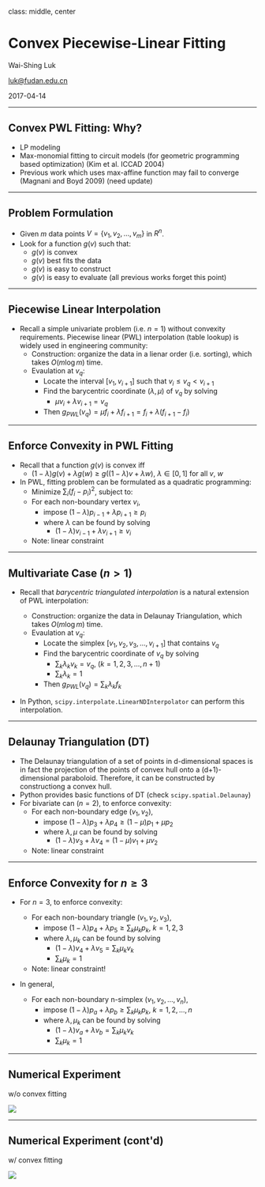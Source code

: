 class: middle, center

# Convex Piecewise-Linear Fitting

Wai-Shing Luk

luk@fudan.edu.cn

2017-04-14

---

## Convex PWL Fitting: Why?

- LP modeling
- Max-monomial fitting to circuit models (for geometric programming based optimization) (Kim et al. ICCAD 2004)
- Previous work which uses max-affine function may fail to converge (Magnani and Boyd 2009) (need update)

---

## Problem Formulation

- Given $m$ data points $V = \{ v_1, v_2, \ldots, v_m \}$ in $R^n$.
- Look for a function $g(v)$ such that:
    - $g(v)$ is convex
    - $g(v)$ best fits the data
    - $g(v)$ is easy to construct
    - $g(v)$ is easy to evaluate (all previous works forget this point)

---

## Piecewise Linear Interpolation

- Recall a simple univariate problem (i.e. $n=1$) without convexity requirements. Piecewise linear (PWL) interpolation (table lookup) is widely used in engineering community:
    - Construction: organize the data in a lienar order (i.e. sorting), which takes $O(m \log m)$ time.
    - Evaulation at $v_q$:
        - Locate the interval $[v_1, v_{i+1}]$ such that $v_i \leq v_q < v_{i+1}$
        - Find the barycentric coordinate $(\lambda, \mu)$ of $v_q$ by solving
            - $\mu v_i + \lambda v_{i+1} = v_q$
        - Then $g_{PWL}(v_q) = \mu f_i + \lambda f_{i+1} = f_i + \lambda (f_{i+1} - f_i)$

---

## Enforce Convexity in PWL Fitting

- Recall that a function $g(v)$ is convex iff
    - $(1 - \lambda) g(v) + \lambda g(w) \geq g((1 - \lambda) v + \lambda w)$, $\lambda \in [0, 1]$ for all $v$, $w$
- In PWL, fitting problem can be formulated as a quadratic programming:
    - Minimize $\sum_i (f_i - p_i)^2$, subject to:
    - For each non-boundary vertex $v_i$,
        - impose $(1 - \lambda) p_{i-1} + \lambda p_{i+1} \geq p_i$
        - where $\lambda$ can be found by solving
            - $(1 - \lambda) v_{i-1} + \lambda v_{i+1} \geq v_i$
    - Note: linear constraint

---

## Multivariate Case ($n > 1$)

- Recall that *barycentric triangulated interpolation* is a natural extension of PWL interpolation:
    - Construction: organize the data in Delaunay Triangulation, which takes $O(m \log m)$ time.
    - Evaulation at $v_q$:
        - Locate the simplex $[v_1, v_2, v_3, \ldots, v_{i+1}]$ that contains $v_q$
        - Find the barycentric coordinate of $v_q$ by solving
            - $\sum_k \lambda_k v_k = v_q$,  ($k=1,2,3,\ldots,n+1$)
            - $\sum_k \lambda_k = 1$
        - Then $g_{PWL}(v_q) = \sum_k \lambda_k f_k$

- In Python, `scipy.interpolate.LinearNDInterpolator` can perform this interpolation.

---

## Delaunay Triangulation (DT)

- The Delaunay triangulation of a set of points in d-dimensional spaces is in fact the projection of the points of convex hull onto a (d+1)-dimensional paraboloid. Therefore, it can be constructed by constructiong a convex hull.
- Python provides basic functions of DT (check `scipy.spatial.Delaunay`)
- For bivariate can ($n=2$), to enforce convexity:
    - For each non-boundary edge $(v_1, v_2)$,
        - impose $(1 - \lambda) p_3 + \lambda p_4 \geq (1 - \mu) p_1 + \mu p_2$
        - where $\lambda, \mu$ can be found by solving
            - $(1 - \lambda) v_3 + \lambda v_4 = (1 - \mu) v_1 + \mu v_2$
    - Note: linear constraint

---

## Enforce Convexity for $n \geq 3$

- For $n=3$, to enforce convexity:
    - For each non-boundary triangle $(v_1, v_2, v_3)$,
        - impose $(1 - \lambda) p_4 + \lambda p_5 \geq \sum_k \mu_k p_k$, $k=1,2,3$
        - where $\lambda, \mu_k$ can be found by solving
            - $(1 - \lambda) v_4 + \lambda v_5 = \sum_k \mu_k v_k$
            - $\sum_k \mu_k = 1$
    - Note: linear constraint!

- In general,
    - For each non-boundary n-simplex $(v_1, v_2, \ldots, v_n)$,
        - impose $(1 - \lambda) p_a + \lambda p_b \geq \sum_k \mu_k p_k$, $k=1,2,\ldots,n$
        - where $\lambda, \mu_k$ can be found by solving
            - $(1 - \lambda) v_a + \lambda v_b = \sum_k \mu_k v_k$
            - $\sum_k \mu_k = 1$

---

## Numerical Experiment

w/o convex fitting

![](cvxfit_1.svg)

---

## Numerical Experiment (cont'd)

w/ convex fitting

![](cvxfit_2.svg)

